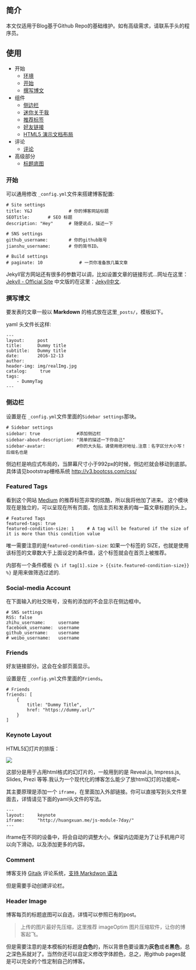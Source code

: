 ## 简介

本文仅适用于Blog基于Github Repo的基础维护。如有高级需求，请联系手头的程序员。

## 使用

* 开始
	* [环境](#环境)
	* [开始](#开始)
	* [撰写博文](#撰写博文)
* 组件
	* [侧边栏](#侧边栏)
	* [迷你关于我](#mini-about-me)
	* [推荐标签](#featured-tags)
	* [好友链接](#friends)
	* [HTML5 演示文档布局](#keynote-layout)
* 评论
	* [评论](#comment)
* 高级部分
	* [标题底图](#header-image)


### 开始

可以通用修改 `_config.yml`文件来搭建博客配置:

```
# Site settings
title: Y&J              # 你的博客网站标题
SEOTitle:		# SEO 标题
description: "Hey"      # 随便说点，描述一下

# SNS settings      
github_username:        # 你的github账号
jianshu_username:       # 你的简书ID。

# Build settings
# paginate: 10              # 一页你准备放几篇文章
```

Jekyll官方网站还有很多的参数可以调，比如设置文章的链接形式...网址在这里：[Jekyll - Official Site](http://jekyllrb.com/) 中文版的在这里：[Jekyll中文](http://jekyllcn.com/).

### 撰写博文

要发表的文章一般以 **Markdown** 的格式放在这里`_posts/`，模板如下。

yaml 头文件长这样:

```
---
layout:     post
title:      Dummy title
subtitle:   Dummy title
date:       2016-12-13
author:     
header-img: img/realImg.jpg
catalog: 	 true
tags:
    - DummyTag
---

```

### 侧边栏
设置是在 `_config.yml`文件里面的`Sidebar settings`那块。

```
# Sidebar settings
sidebar: true              #添加侧边栏
sidebar-about-description: "简单的描述一下你自己"
sidebar-avatar:            #你的大头贴，请使用绝对地址.注意：名字区分大小写！后缀名也是
```

侧边栏是响应式布局的，当屏幕尺寸小于992px的时候，侧边栏就会移动到底部。具体请见bootstrap栅格系统 <http://v3.bootcss.com/css/>

### Featured Tags

看到这个网站 [Medium](http://medium.com) 的推荐标签非常的炫酷，所以我将他加了进来。
这个模块现在是独立的，可以呈现在所有页面，包括主页和发表的每一篇文章标题的头上。

```
# Featured Tags
featured-tags: true  
featured-condition-size: 1     # A tag will be featured if the size of it is more than this condition value
```

唯一需要注意的是`featured-condition-size`: 如果一个标签的 SIZE，也就是使用该标签的文章数大于上面设定的条件值，这个标签就会在首页上被推荐。
 
内部有一个条件模板 `{% if tag[1].size > {{site.featured-condition-size}} %}` 是用来做筛选过滤的.

### Social-media Account

在下面输入的社交账号，没有的添加的不会显示在侧边框中。

	# SNS settings
	RSS: false
	zhihu_username:     username
	facebook_username:  username
	github_username:    username
	# weibo_username:   username
	


### Friends

好友链接部分。这会在全部页面显示。

设置是在 `_config.yml`文件里面的`Friends`。

```
# Friends
friends: [
    {
        title: "Dummy Title",
        href: "https://dummy.url/"
    }
]
```


### Keynote Layout

HTML5幻灯片的排版：

![](https://camo.githubusercontent.com/f30347a118171820b46befdf77e7b7c53a5641a9/687474703a2f2f6875616e677875616e2e6d652f696d672f626c6f672d6b65796e6f74652e6a7067)

这部分是用于占用html格式的幻灯片的，一般用到的是 Reveal.js, Impress.js, Slides, Prezi 等等.我认为一个现代化的博客怎么能少了放html幻灯的功能呢~

其主要原理是添加一个 `iframe`，在里面加入外部链接。你可以直接写到头文件里面去，详情请见下面的yaml头文件的写法。

```
---
layout:     keynote
iframe:     "http://huangxuan.me/js-module-7day/"
---
```

iframe在不同的设备中，将会自动的调整大小。保留内边距是为了让手机用户可以向下滑动，以及添加更多的内容。


### Comment

博客支持 [Gitalk](https://gitalk.github.io/) 评论系统，[支持 Markdwon 语法](https://guides.github.com/features/mastering-markdown/)

但是需要手动创建评论栏。

### Header Image

博客每页的标题底图可以自选，详情可以参照已有的post。

> 上传的图片最好先压缩，这里推荐 imageOptim 图片压缩软件，让你的博客起飞。

但是需要注意的是本模板的标题是**白色**的，所以背景色要设置为**灰色**或者**黑色**，总之深色系就对了。当然你还可以自定义修改字体颜色，总之，用github pages就是可以完全的个性定制自己的博客。
